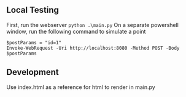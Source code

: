 ## Local Testing
First, run the webserver `python .\main.py`
On a separate powershell window, run the following command to simulate a point 
```
$postParams = "id=1"
Invoke-WebRequest -Uri http://localhost:8080 -Method POST -Body $postParams
```

## Development
Use index.html as a reference for html to render in main.py